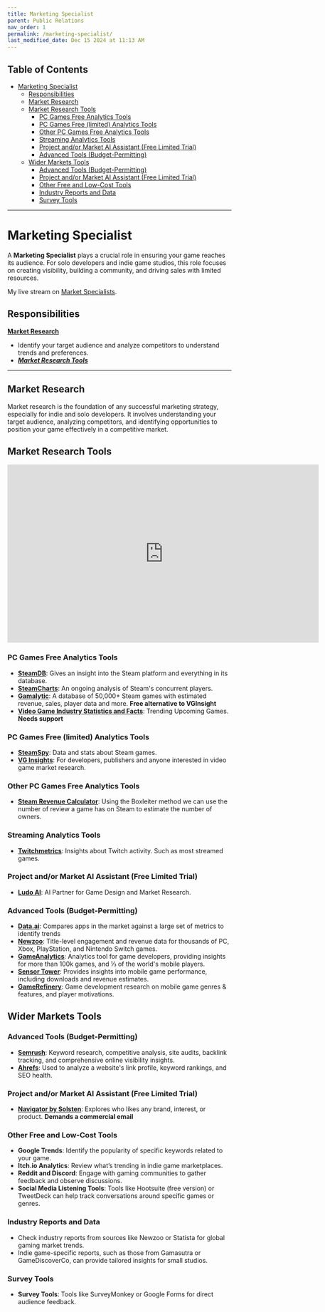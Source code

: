 ```yaml
---
title: Marketing Specialist  
parent: Public Relations  
nav_order: 1  
permalink: /marketing-specialist/  
last_modified_date: Dec 15 2024 at 11:13 AM
---
```


## Table of Contents
- [Marketing Specialist](#marketing-specialist)
  - [Responsibilities](#responsibilities)
  - [Market Research](#market-research)
  - [Market Research Tools](#market-research-tools)
    - [PC Games Free Analytics Tools](#pc-games-free-analytics-tools)
    - [PC Games Free (limited) Analytics Tools](#pc-games-free-limited-analytics-tools)
    - [Other PC Games Free Analytics Tools](#other-pc-games-free-analytics-tools)
    - [Streaming Analytics Tools](#streaming-analytics-tools)
    - [Project and/or Market AI Assistant (Free Limited Trial)](#project-andor-market-ai-assistant-free-limited-trial)
    - [Advanced Tools (Budget-Permitting)](#advanced-tools-budget-permitting)
  - [Wider Markets Tools](#wider-markets-tools)
    - [Advanced Tools (Budget-Permitting)](#advanced-tools-budget-permitting-1)
    - [Project and/or Market AI Assistant (Free Limited Trial)](#project-andor-market-ai-assistant-free-limited-trial-1)
    - [Other Free and Low-Cost Tools](#other-free-and-low-cost-tools)
    - [Industry Reports and Data](#industry-reports-and-data)
    - [Survey Tools](#survey-tools)

---

# Marketing Specialist  

A **Marketing Specialist** plays a crucial role in ensuring your game reaches its audience. For solo developers and indie game studios, this role focuses on creating visibility, building a community, and driving sales with limited resources.  

My live stream on [Market Specialists](https://youtu.be/ONT9mqUW30k).

## Responsibilities  

[**Market Research**](#market-research)
- Identify your target audience and analyze competitors to understand trends and preferences. 
- [***Market Research Tools***](#market-research-tools)

<!-- **Content Creation**
- Develop promotional materials such as trailers, screenshots, blog posts, and dev diaries.  

**Analytics**
   - Track metrics like downloads, player engagement, and campaign performance to refine marketing efforts.  

**Social Media Management**
   - Plan and execute campaigns across platforms like Twitter, Instagram, TikTok, and YouTube.  

**Public Relations**
   - Pitch your game to journalists, influencers, and streamers to generate buzz.  

**Monetization Strategies**
   - Plan and optimize pricing models, discounts, and launch sales to maximize revenue.   -->

---

## Market Research  

Market research is the foundation of any successful marketing strategy, especially for indie and solo developers. It involves understanding your target audience, analyzing competitors, and identifying opportunities to position your game effectively in a competitive market.

<!-- #### **Understanding Your Target Audience**  
   - **Demographics**: Determine the age, gender, location, and income level of your ideal players.  
   - **Psychographics**: Understand player interests, gaming habits, and motivations. What types of games do they play, and why?  
   - **Behavior**: Study their purchasing habits, platforms of choice (PC, console, mobile), and engagement patterns (time spent playing, types of games downloaded).  

#### **Analyzing the Competition**  
   - **Identify Competitors**: Look for similar games in your genre or niche. This can include indie hits and larger titles that influence your audience's preferences.  
   - **Assess Strengths and Weaknesses**: What makes those games successful? Where do they fall short?  
   - **Compare Pricing and Monetization**: Study how competitors price their games, use DLCs, or integrate in-app purchases.  
   - **Community Interaction**: Observe how competitors engage with their audience. What social media platforms, forums, or events do they prioritize?  

#### **Identifying Market Trends**  
   - Stay updated on trends within your genre or niche. Are there particular themes, mechanics, or art styles gaining popularity?  
   - Consider the broader gaming landscape. For instance, new technologies like VR/AR, cloud gaming, or blockchain may open opportunities or challenges.   -->

## Market Research Tools

<iframe width="700" height="400" src="https://www.youtube.com/embed/__YgXrC4J7E" title="How to Use Steam Market Analysis Tools For Your Game" frameborder="0" allow="accelerometer; autoplay; clipboard-write; encrypted-media; gyroscope; picture-in-picture; web-share" referrerpolicy="strict-origin-when-cross-origin" allowfullscreen></iframe>

### PC Games Free Analytics Tools
- [**SteamDB**](https://steamdb.info/): Gives an insight into the Steam platform and everything in its database.
- [**SteamCharts**](https://steamcharts.com/): An ongoing analysis of Steam's concurrent players.
- [**Gamalytic**](https://gamalytic.com/): A database of 50,000+ Steam games with estimated revenue, sales, player data and more. **Free alternative to VGInsight**
- [**Video Game Industry Statistics and Facts**](https://games-stats.com/): Trending Upcoming Games. **Needs support**
  
### PC Games Free (limited) Analytics Tools
- [**SteamSpy**](https://steamspy.com/): Data and stats about Steam games.
- [**VG Insights**](https://vginsights.com/): For developers, publishers and anyone interested in video game market research.

### Other PC Games Free Analytics Tools
- [**Steam Revenue Calculator**](https://steam-revenue-calculator.com/): Using the Boxleiter method we can use the number of review a game has on Steam to estimate the number of owners.

### Streaming Analytics Tools
- [**Twitchmetrics**](https://www.twitchmetrics.net/): Insights about Twitch activity. Such as most streamed games.

### Project and/or Market AI Assistant (Free Limited Trial)
- [**Ludo AI**](https://app.ludo.ai/trends): AI Partner for Game Design and Market Research.

### Advanced Tools (Budget-Permitting)  
   - [**Data.ai**](https://www.data.ai/): Compares apps in the market against a large set of metrics to identify trends
   - [**Newzoo**](https://newzoo.com/): Title-level engagement and revenue data for thousands of PC, Xbox, PlayStation, and Nintendo Switch games.
   - [**GameAnalytics**](https://gameanalytics.com/): Analytics tool for game developers, providing insights for more than 100k games, and ⅓ of the world's mobile players.
   - [**Sensor Tower**](https://sensortower.com/): Provides insights into mobile game performance, including downloads and revenue estimates. 
   - [**GameRefinery**](https://www.gamerefinery.com/): Game development research on mobile game genres & features, and player motivations.

## Wider Markets Tools

### Advanced Tools (Budget-Permitting)  
   - [**Semrush**](https://www.semrush.com/): Keyword research, competitive analysis, site audits, backlink tracking, and comprehensive online visibility insights.
   - [**Ahrefs**](https://ahrefs.com/): Used to analyze a website's link profile, keyword rankings, and SEO health. 

### Project and/or Market AI Assistant (Free Limited Trial)
  - [**Navigator by Solsten**](https://navigator.solsten.io/): Explores who likes any brand, interest, or product. **Demands a commercial email**

### Other Free and Low-Cost Tools  
   - **Google Trends**: Identify the popularity of specific keywords related to your game.  
   - **Itch.io Analytics**: Review what’s trending in indie game marketplaces.  
   - **Reddit and Discord**: Engage with gaming communities to gather feedback and observe discussions.  
   - **Social Media Listening Tools**: Tools like Hootsuite (free version) or TweetDeck can help track conversations around specific games or genres.  

### Industry Reports and Data  
   - Check industry reports from sources like Newzoo or Statista for global gaming market trends.  
   - Indie game-specific reports, such as those from Gamasutra or GameDiscoverCo, can provide tailored insights for small studios.  

### Survey Tools
   - **Survey Tools**: Tools like SurveyMonkey or Google Forms for direct audience feedback.  